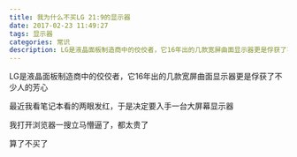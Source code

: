 ```yaml
---
title: 我为什么不买LG 21:9的显示器
date: 2017-02-23 11:49:27
tags: 显示器
categories: 常识
description: LG是液晶面板制造商中的佼佼者，它16年出的几款宽屏曲面显示器更是俘获了不少人的芳心，最近我看笔记本看的两眼发红，于是决定要入手一台大屏幕显示器，可事情远远没有我想的那么简单
---
```


LG是液晶面板制造商中的佼佼者，它16年出的几款宽屏曲面显示器更是俘获了不少人的芳心

最近我看笔记本看的两眼发红，于是决定要入手一台大屏幕显示器

我打开浏览器一搜立马懵逼了，都太贵了

算了不买了
